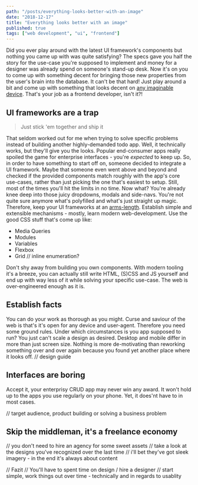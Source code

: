 ```yaml
---
path: "/posts/everything-looks-better-with-an-image"
date: "2018-12-17"
title: "Everything looks better with an image"
published: true
tags: ["web development", "ui", "frontend"]
---
```


Did you ever play around with the latest UI framework's components but nothing you came up with was quite satisfying?
The specs gave you half the story for the use-case you're supposed to implement and money for a designer was already
spend on someone's stand-up desk. Now it's on you to come up with something decent for bringing those new properties
from the user's brain into the database. It can't be that hard! Just play around a bit and come up with something that looks
decent on [any imaginable device](https://www.unihertz.com/blog/media-3/post/this-adorable-device-might-be-the-worlds-smallest-4g-smartphone-check-it-out-57).
That's your job as a frontend developer, isn't it?!

## UI frameworks are a trap

> Just stick 'em together and ship it

That seldom worked out for me when trying to solve specific problems instead of building another highly-demanded todo
app. Well, it technically works, but they'll give you the looks. Popular end-consumer apps really spoiled the game for
enterprise interfaces - you're *expected* to keep up. So, in order to have something to start off on, someone decided
to integrate a UI framework. Maybe that someone even went above and beyond and checked if the provided components match
roughly with the app's core use-cases, rather than just picking the one that's easiest to setup. Still, most of the
times you'll hit the limits in no time. Now what? You're already knee deep into those juicy dropdowns, modals and 
side-navs. You're not quite sure anymore what's polyfilled and what's just straight up magic. Therefore, keep your
UI frameworks at an [arms-length](https://blog.cleancoder.com/uncle-bob/2011/09/30/Screaming-Architecture.html).
Establish simple and extensible mechanisms - mostly, learn modern web-development. Use the good CSS stuff that's come
up like:
* Media Queries
* Modules
* Variables
* Flexbox
* Grid // inline enumeration?

Don't shy away from building you own components. With modern tooling it's a breeze, you can actually still write HTML, 
(S)CSS and JS yourself and end up with way less of it while solving your specific use-case. 
The web is over-engineered enough as it is.

## Establish facts

You can do your work as thorough as you might. Curse and saviour of the web is that's it's open for any device and 
user-agent. Therefore you need some ground rules. Under which circumstances is you app supposed to run? You just can't
scale a design as desired. Desktop and mobile differ in more than just screen size. Nothing is more de-motivating than
reworking something over and over again because you found yet another place where it looks off.
// design guide

## Interfaces are boring

Accept it, your enterprisy CRUD app may never win any award. It won't hold up to the apps you use regularly on your 
phone. Yet, it does'nt have to in most cases.

// target audience, product building or solving a business problem

## Skip the middleman, it's a freelance economy
// you don't need to hire an agency for some sweet assets
// take a look at the designs you've recognized over the last time
// i'll bet they've got sleek imagery - in the end it's always about content

// Fazit
// You'll have to spent time on design / hire a designer 
// start simple, work things out over time - technically and in regards to usablity